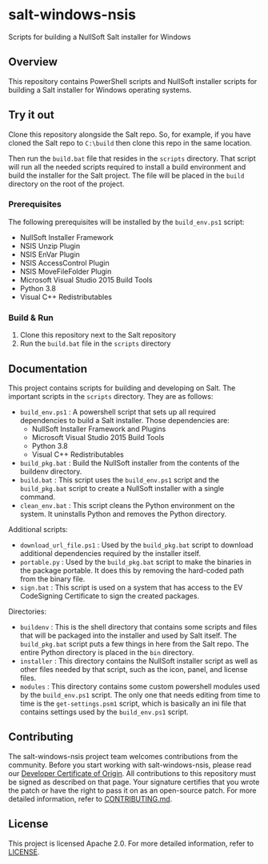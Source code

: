 # salt-windows-nsis
Scripts for building a NullSoft Salt installer for Windows

## Overview
This repository contains PowerShell scripts and NullSoft installer scripts for
building a Salt installer for Windows operating systems.

## Try it out
Clone this repository alongside the Salt repo. So, for example, if you have
cloned the Salt repo to ``C:\build`` then clone this repo in the same location.

Then run the ``build.bat`` file that resides in the ``scripts`` directory. That
script will run all the needed scripts required to install a build environment
and build the installer for the Salt project. The file will be placed in the
``build`` directory on the root of the project.

### Prerequisites

The following prerequisites will be installed by the ``build_env.ps1`` script:

* NullSoft Installer Framework
* NSIS Unzip Plugin
* NSIS EnVar Plugin
* NSIS AccessControl Plugin
* NSIS MoveFileFolder Plugin
* Microsoft Visual Studio 2015 Build Tools
* Python 3.8
* Visual C++ Redistributables

### Build & Run

1. Clone this repository next to the Salt repository
2. Run the ``build.bat`` file in the ``scripts`` directory

## Documentation
This project contains scripts for building and developing on Salt. The important
scripts in the ``scripts`` directory. They are as follows:

- ``build_env.ps1`` : A powershell script that sets up all required dependencies
  to build a Salt installer. Those dependencies are:
  - NullSoft Installer Framework and Plugins
  - Microsoft Visual Studio 2015 Build Tools
  - Python 3.8
  - Visual C++ Redistributables
- ``build_pkg.bat`` : Build the NullSoft installer from the contents of the 
  buildenv directory.
- ``build.bat`` : This script uses the ``build_env.ps1`` script and the
  ``build_pkg.bat`` script to create a NullSoft installer with a single command.
- ``clean_env.bat`` : This script cleans the Python environment on the system.
  It uninstalls Python and removes the Python directory.

Additional scripts:
- ``download_url_file.ps1`` : Used by the ``build_pkg.bat`` script to download
  additional dependencies required by the installer itself.
- ``portable.py`` : Used by the ``build_pkg.bat`` script to make the binaries in
  the package portable. It does this by removing the hard-coded path from the
  binary file.
- ``sign.bat`` : This script is used on a system that has access to the
  EV CodeSigning Certificate to sign the created packages.

Directories:
- ``buildenv`` : This is the shell directory that contains some scripts and
  files that will be packaged into the installer and used by Salt itself. The
  ``build_pkg.bat`` script puts a few things in here from the Salt repo. The
  entire Python directory is placed in the ``bin`` directory.
- ``installer`` : This directory contains the NullSoft installer script as well
  as other files needed by that script, such as the icon, panel, and license
  files.
- ``modules`` : This directory contains some custom powershell modules used by
  the ``build_env.ps1`` script. The only one that needs editing from time to
  time is the ``get-settings.psm1`` script, which is basically an ini file that
  contains settings used by the ``build_env.ps1`` script.

## Contributing

The salt-windows-nsis project team welcomes contributions from the community.
Before you start working with salt-windows-nsis, please read our
[Developer Certificate of Origin](https://cla.vmware.com/dco). All contributions
to this repository must be signed as described on that page. Your signature
certifies that you wrote the patch or have the right to pass it on as an
open-source patch. For more detailed information, refer to
[CONTRIBUTING.md](CONTRIBUTING.md).

## License
This project is licensed Apache 2.0. For more detailed information, refer to
[LICENSE](LICENSE).
